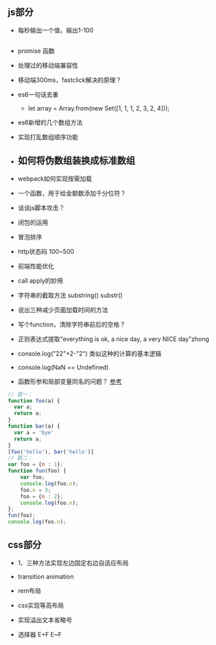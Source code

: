 
## js部分
- 每秒输出一个值，输出1-100
``````javascript

``````
- promise 函数


- 处理过的移动端兼容性

- 移动端300ms，fastclick解决的原理？

- es6一句话去重
  - let array = Array.from(new Set([1, 1, 1, 2, 3, 2, 4]));
- es6新增的几个数组方法

- 实现打乱数组顺序功能

- 如何将伪数组装换成标准数组
  - 
- webpack如何实现按需加载


- 一个函数，用于给金额数添加千分位符？

- 谈谈js脚本攻击？

- 闭包的运用

- 冒泡排序

- http状态码 100~500

- 前端性能优化

- call apply的妙用

- 字符串的截取方法 substring() substr() 

- 说出三种减少页面加载时间的方法

- 写个function，清除字符串前后的空格？

- 正则表达式提取“everything is ok, a nice day, a very NICE day”zhong

- console.log("22"+2-"2") 类似这种的计算的基本逻辑
- console.log(NaN == Undefined)

- 函数形参和局部变量同名的问题？
[参考](https://www.jianshu.com/p/7d384261ee75)
``````javascript
// 题一：
function foo(a) {
  var a;
  return a;
}
function bar(a) {
  var a = 'bye'
  return a;
}
[foo('hello'), bar('hello')]
// 题二：
var foo = {n : 1};
function fun(foo) {
    var foo;
    console.log(foo.n);
    foo.n = 3;
    foo = {n : 2};
    console.log(foo.n);
};
fun(foo);
console.log(foo.n);
``````

## css部分
- 1、三种方法实现左边固定右边自适应布局

- transition animation

- rem布局
- css实现等高布局
- 实现溢出文本省略号
- 选择器 E+F E~F